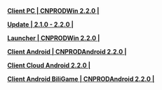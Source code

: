 **[Client PC | CNPRODWin 2.2.0 |  ](https://bhrpg-prod.oss-accelerate.aliyuncs.com/client/cn/20240425223452_X67JiqezhqpvBZW8/PC/StarRail_2.2.0.zip)** 
  
**[Update | 2.1.0 - 2.2.0 | ](https://bhrpg-prod.oss-accelerate.aliyuncs.com/client/hkrpg_cn/33/game_2.1.0_2.2.0_hdiff_I8kM3Gp2cfa0x9Cq.zip)** 
  
**[Launcher | CNPRODWin 2.2.0 |  ](https://bhrpg-prod.oss-accelerate.aliyuncs.com/client/cn/20240315190403_da2NsZ0C8Ah1AYRM/gw/StarRail_setup_20240325.exe)** 
  
**[Client Android | CNPRODAndroid 2.2.0 |  ](https://bhrpg-prod.oss-accelerate.aliyuncs.com/client/cn/20240425223601_Mh1fhzqWdL6e11cp/gw/StarRail_2.2.0.apk)** 
  
**[Client Cloud Android 2.2.0 |](https://bhrpg-prod.oss-accelerate.aliyuncs.com/client/cn/20240418185810_B0bv6lqoCT4vHY7A/gw_An_C/StarRailCloud_2.2.0.apk)**

**[Client Android BiliGame | CNPRODAndroid 2.2.0 |](https://pkg.biligame.com/games/bhxqtd_2.2.0_20240428_110503_b692c.apk)**